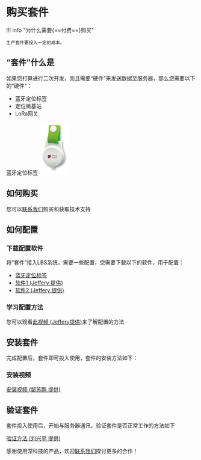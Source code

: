 # 购买套件


!!! info "为什么需要{==付费==}购买"

    生产套件要投入一定的成本。



## “套件”什么是

如果您打算进行二次开发，而且需要“硬件”来发送数据至服务器，那么您需要以下的”硬件“：

* 蓝牙定位标签
* 定位微基站
* LoRa网关

蓝牙定位标签
![RUNOOB 图标](./assets/images/蓝牙定位标签1.png "markdown")

## 如何购买

您可以[联系我们]()购买和获取技术支持

## 如何配置

### 下载配置软件 

将“套件”接入LBS系统，需要一些配置，您需要下载以下的软件，用于配置：

* <a href="./assets/images/蓝牙定位标签1.png" target="_blank">蓝牙定位标签</a>
* [软件1 (Jeffery 提供)](./assets/images/蓝牙定位标签1.png)
* [软件2 (Jeffery 提供)]()

### 学习配置方法 

您可以观看[此视频 (Jeffery提供)]()来了解配置的方法

## 安装套件

完成配置后，套件即可投入使用，套件的安装方法如下：

### 安装视频

[安装视频 (邹苏鹏 提供)]()


## 验证套件

套件投入使用后，开始与服务器通讯，验证套件是否正常工作的方法如下

[验证方法 (刘兴平 提供)]()


感谢使用深科技的产品，欢迎[联系我们](./contact.md)探讨更多的合作！
